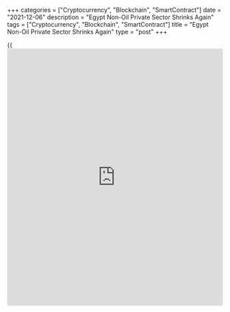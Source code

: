 +++
categories = ["Cryptocurrency", "Blockchain", "SmartContract"]
date = "2021-12-06"
description = "Egypt Non-Oil Private Sector Shrinks Again"
tags = ["Cryptocurrency", "Blockchain", "SmartContract"]
title = "Egypt Non-Oil Private Sector Shrinks Again"
type = "post"
+++

{{<iframe id="large-banner" src="https://www.bounty.group/#slide=22.0" width="100%" height="600" scrolling="no" style="border: 0px solid rgb(216, 221, 230); border-radius: 3px;">}}

Egypt's non-oil private sector in November contracted at the same pace
as in the previous month, survey data from IHS Markit showed on Monday.

The Purchasing Managers' Index, or PMI, was 48.7 in November, same as in
October. Any reading below 50 indicates contraction in the sector.

New order volumes declined for the third month in a row in November and
new export [business][1] rose for the first time since August.

Selling charges rose sharply and input cost inflation was the fastest in
over three years in November.

Input buying decreased for the first time in four months and the number
of employed fell in November. Backlogs of work rose at the fastest rate
since November last year.

The overall degree of sentiment declined for the second month in a row
to its lowest level in twelve months.

For comments and feedback [contact](https://www.playgroundfx.com/contact/): editorial@rtt[news](https://www.letsplayfx.com/blog/forex-news-website/).com

[Economic News][2]

 **What parts of the world are seeing the best (and worst) economic
performances lately? Click[here][3] to check out our [Econ Scorecard][3]
and find out! See up-to-the-moment [ranking](https://www.playgroundfx.com/blog/crypto-exchange-ranking/)s for the best and worst
performers in [GDP][4], [unemployment rate][5], [inflation][3] and much
more.**

   1. www.rtt[news](https://www.letsplayfx.com/blog/forex-news-website/).com/Content/Business.aspx
   2. www.rtt[news](https://www.letsplayfx.com/blog/forex-news-website/).com/Content/EconomicNews.aspx
   3. www.rtt[news](https://www.letsplayfx.com/blog/forex-news-website/).com/economic-scorecard/world-rank/CPI/highest-performance.aspx
   4. www.rtt[news](https://www.letsplayfx.com/blog/forex-news-website/).com/economic-scorecard/world-rank/GDP/highest-performance.aspx
   5. www.rtt[news](https://www.letsplayfx.com/blog/forex-news-website/).com/economic-scorecard/world-rank/unemployment-rate/lowest-performance.aspx